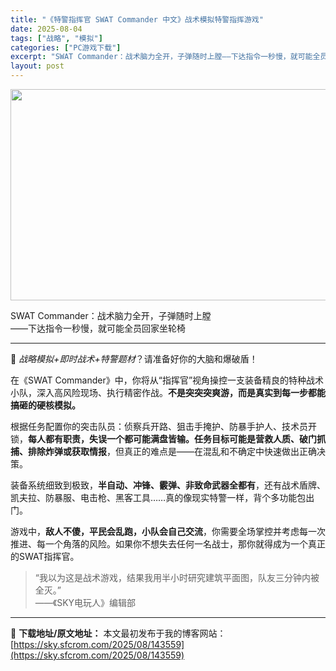 ```yaml
---
title: "《特警指挥官 SWAT Commander 中文》战术模拟特警指挥游戏"
date: 2025-08-04
tags: ["战略", "模拟"]
categories: ["PC游戏下载"]
excerpt: "SWAT Commander：战术脑力全开，子弹随时上膛——下达指令一秒慢，就可能全员回家坐轮椅 🧠 战略模拟+即时战术+特警题材？请准备好你的大脑和爆破盾！ 在《SWAT Commander》中，你将从“指挥官”视角操控一支装备精良的特种战术小队，深入高风险现场、执行精密作战。不是突突突爽游，而是&hellip;"
layout: post
---
```


<img class="aligncenter size-full wp-image-143380" src="https://sky.sfcrom.com/wp-content/uploads/2025/08/2025080208082913.webp" alt="" width="600" height="338" />
<p data-start="56" data-end="107">SWAT Commander：战术脑力全开，子弹随时上膛<br data-start="84" data-end="87" />——下达指令一秒慢，就可能全员回家坐轮椅</p>


<hr data-start="109" data-end="112" />
<p data-start="114" data-end="147">🧠 <em data-start="117" data-end="133">战略模拟+即时战术+特警题材</em>？请准备好你的大脑和爆破盾！</p>
<p data-start="149" data-end="239">在《SWAT Commander》中，你将从“指挥官”视角操控一支装备精良的特种战术小队，深入高风险现场、执行精密作战。<strong data-start="209" data-end="239">不是突突突爽游，而是真实到每一步都能搞砸的硬核模拟。</strong></p>
<p data-start="241" data-end="358">根据任务配置你的突击队员：侦察兵开路、狙击手掩护、防暴手护人、技术员开锁，<strong data-start="278" data-end="331">每人都有职责，失误一个都可能满盘皆输。任务目标可能是营救人质、破门抓捕、排除炸弹或获取情报</strong>，但真正的难点是——在混乱和不确定中快速做出正确决策。</p>
<p data-start="360" data-end="437">装备系统细致到极致，<strong data-start="370" data-end="392">半自动、冲锋、霰弹、非致命武器全都有</strong>，还有战术盾牌、凯夫拉、防暴服、电击枪、黑客工具……真的像现实特警一样，背个多功能包出门。</p>
<p data-start="439" data-end="524">游戏中，<strong data-start="443" data-end="465">敌人不傻，平民会乱跑，小队会自己交流</strong>，你需要全场掌控并考虑每一次推进、每一个角落的风险。如果你不想失去任何一名战士，那你就得成为一个真正的SWAT指挥官。</p>

<blockquote>
<p data-start="439" data-end="524">“我以为这是战术游戏，结果我用半小时研究建筑平面图，队友三分钟内被全灭。”<br data-start="772" data-end="775" />——《SKY电玩人》编辑部</p>
</blockquote>

---
📖 **下载地址/原文地址：** 本文最初发布于我的博客网站：[https://sky.sfcrom.com/2025/08/143559](https://sky.sfcrom.com/2025/08/143559)
